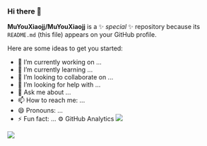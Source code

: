 ### Hi there 👋


**MuYouXiaojj/MuYouXiaojj** is a ✨ _special_ ✨ repository because its `README.md` (this file) appears on your GitHub profile.

Here are some ideas to get you started:

- 🔭 I’m currently working on ...
- 🌱 I’m currently learning ...
- 👯 I’m looking to collaborate on ...
- 🤔 I’m looking for help with ...
- 💬 Ask me about ...
- 📫 How to reach me: ...
- 😄 Pronouns: ...
- ⚡ Fun fact: ...
⚙️  GitHub Analytics
![](https://github-readme-stats.vercel.app/api?username=MuYouXiaojj&theme=dark)

![](https://komarev.com/ghpvc/?username=MuYouXiaojj&color=green)


                        
